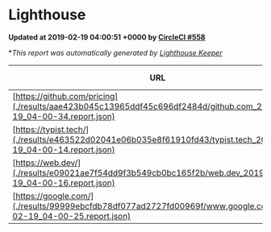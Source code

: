 
# Lighthouse

**Updated at 2019-02-19 04:00:51 +0000 by [CircleCI #558](https://circleci.com/gh/ItinerisLtd/lighthouse-keeper-example/558)**

**This report was automatically generated by [Lighthouse Keeper](https://github.com/itinerisltd/lighthouse-keeper)*

| URL | Performance | Accessibility | Best Practices | SEO | PWA | Updated At |
| --- | --- | --- | --- | --- | --- | --- |
| [https://github.com/pricing](./results/aae423b045c13965ddf45c696df2484d/github.com_2019-02-19_04-00-34.report.json) | 0.64 | 0.89 | 0.93 | 0.9 | 0.58 | 2019-02-19T04:00:34.918Z |
| [https://typist.tech/](./results/e463522d02041e06b035e8f61910fd43/typist.tech_2019-02-19_04-00-14.report.json) | 1 |  |  |  |  | 2019-02-19T04:00:14.793Z |
| [https://web.dev/](./results/e09021ae7f54dd9f3b549cb0bc165f2b/web.dev_2019-02-19_04-00-16.report.json) | 0.91 | 0.93 | 1 | 0.91 | 1 | 2019-02-19T04:00:16.577Z |
| [https://google.com/](./results/99999ebcfdb78df077ad2727fd00969f/www.google.com_2019-02-19_04-00-25.report.json) | 0.96 | 0.71 | 0.93 | 0.8 | 0.58 | 2019-02-19T04:00:25.468Z |
